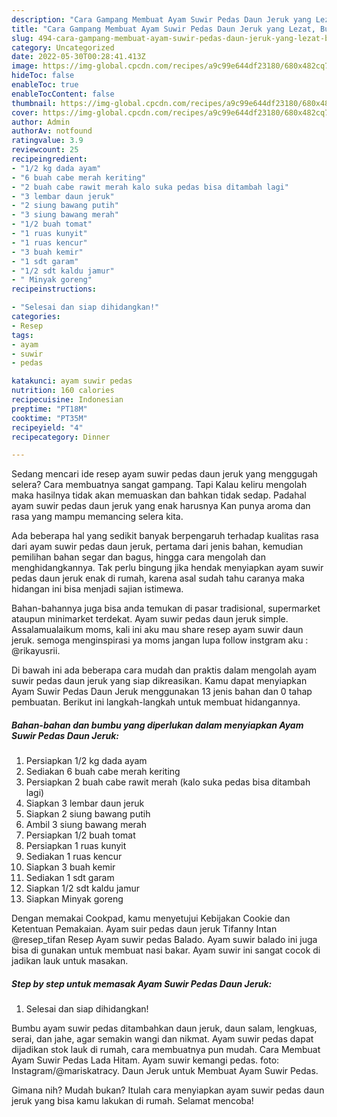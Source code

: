 ```yaml
---
description: "Cara Gampang Membuat Ayam Suwir Pedas Daun Jeruk yang Lezat, Buat Buka Puasa Bisa Manjain Lidah"
title: "Cara Gampang Membuat Ayam Suwir Pedas Daun Jeruk yang Lezat, Buat Buka Puasa Bisa Manjain Lidah"
slug: 494-cara-gampang-membuat-ayam-suwir-pedas-daun-jeruk-yang-lezat-buat-buka-puasa-bisa-manjain-lidah
category: Uncategorized
date: 2022-05-30T00:28:41.413Z
image: https://img-global.cpcdn.com/recipes/a9c99e644df23180/680x482cq70/ayam-suwir-pedas-daun-jeruk-foto-resep-utama.jpg
hideToc: false
enableToc: true
enableTocContent: false
thumbnail: https://img-global.cpcdn.com/recipes/a9c99e644df23180/680x482cq70/ayam-suwir-pedas-daun-jeruk-foto-resep-utama.jpg
cover: https://img-global.cpcdn.com/recipes/a9c99e644df23180/680x482cq70/ayam-suwir-pedas-daun-jeruk-foto-resep-utama.jpg
author: Admin
authorAv: notfound
ratingvalue: 3.9
reviewcount: 25
recipeingredient:
- "1/2 kg dada ayam"
- "6 buah cabe merah keriting"
- "2 buah cabe rawit merah kalo suka pedas bisa ditambah lagi"
- "3 lembar daun jeruk"
- "2 siung bawang putih"
- "3 siung bawang merah"
- "1/2 buah tomat"
- "1 ruas kunyit"
- "1 ruas kencur"
- "3 buah kemir"
- "1 sdt garam"
- "1/2 sdt kaldu jamur"
- " Minyak goreng"
recipeinstructions:

- "Selesai dan siap dihidangkan!"
categories:
- Resep
tags:
- ayam
- suwir
- pedas

katakunci: ayam suwir pedas 
nutrition: 160 calories
recipecuisine: Indonesian
preptime: "PT18M"
cooktime: "PT35M"
recipeyield: "4"
recipecategory: Dinner

---
```



Sedang mencari ide resep ayam suwir pedas daun jeruk yang menggugah selera? Cara membuatnya sangat gampang. Tapi Kalau keliru mengolah maka hasilnya tidak akan memuaskan dan bahkan tidak sedap. Padahal ayam suwir pedas daun jeruk yang enak harusnya Kan punya aroma dan rasa yang mampu memancing selera kita.


Ada beberapa hal yang sedikit banyak berpengaruh terhadap kualitas rasa dari ayam suwir pedas daun jeruk, pertama dari jenis bahan, kemudian pemilihan bahan segar dan bagus, hingga cara mengolah dan menghidangkannya. Tak perlu bingung jika hendak menyiapkan ayam suwir pedas daun jeruk enak di rumah, karena asal sudah tahu caranya maka hidangan ini bisa menjadi sajian istimewa.

Bahan-bahannya juga bisa anda temukan di pasar tradisional, supermarket ataupun minimarket terdekat. Ayam suwir pedas daun jeruk simple. Assalamualaikum moms, kali ini aku mau share resep ayam suwir daun jeruk. semoga menginspirasi ya moms jangan lupa follow instgram aku : @rikayusrii.


Di bawah ini ada beberapa cara mudah dan praktis dalam mengolah ayam suwir pedas daun jeruk yang siap dikreasikan. Kamu dapat menyiapkan Ayam Suwir Pedas Daun Jeruk menggunakan 13 jenis bahan dan 0 tahap pembuatan. Berikut ini langkah-langkah untuk membuat hidangannya.

<!--inarticleads1-->

##### Bahan-bahan dan bumbu yang diperlukan dalam menyiapkan Ayam Suwir Pedas Daun Jeruk:

1. Persiapkan 1/2 kg dada ayam
1. Sediakan 6 buah cabe merah keriting
1. Persiapkan 2 buah cabe rawit merah (kalo suka pedas bisa ditambah lagi)
1. Siapkan 3 lembar daun jeruk
1. Siapkan 2 siung bawang putih
1. Ambil 3 siung bawang merah
1. Persiapkan 1/2 buah tomat
1. Persiapkan 1 ruas kunyit
1. Sediakan 1 ruas kencur
1. Siapkan 3 buah kemir
1. Sediakan 1 sdt garam
1. Siapkan 1/2 sdt kaldu jamur
1. Siapkan  Minyak goreng


Dengan memakai Cookpad, kamu menyetujui Kebijakan Cookie dan Ketentuan Pemakaian. Ayam suir pedas daun jeruk Tifanny Intan @resep_tifan Resep Ayam suwir pedas Balado. Ayam suwir balado ini juga bisa di gunakan untuk membuat nasi bakar. Ayam suwir ini sangat cocok di jadikan lauk untuk masakan. 

<!--inarticleads2-->

##### Step by step untuk memasak Ayam Suwir Pedas Daun Jeruk:


1. Selesai dan siap dihidangkan!

Bumbu ayam suwir pedas ditambahkan daun jeruk, daun salam, lengkuas, serai, dan jahe, agar semakin wangi dan nikmat. Ayam suwir pedas dapat dijadikan stok lauk di rumah, cara membuatnya pun mudah. Cara Membuat Ayam Suwir Pedas Lada Hitam. Ayam suwir kemangi pedas. foto: Instagram/@mariskatracy. Daun Jeruk untuk Membuat Ayam Suwir Pedas. 

Gimana nih? Mudah bukan? Itulah cara menyiapkan ayam suwir pedas daun jeruk yang bisa kamu lakukan di rumah. Selamat mencoba!
